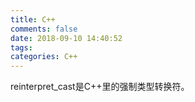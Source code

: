 ```yaml
---
title: C++
comments: false
date: 2018-09-10 14:40:52
tags:
categories: C++
---
```


reinterpret\_cast是C++里的强制类型转换符。


